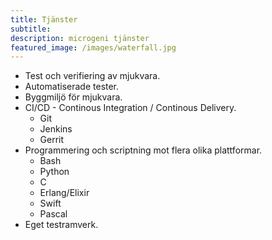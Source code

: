```yaml
---
title: Tjänster
subtitle:
description: microgeni tjänster
featured_image: /images/waterfall.jpg
---
```



* Test och verifiering av mjukvara.
* Automatiserade tester.
* Byggmiljö för mjukvara.
* CI/CD - Continous Integration / Continous Delivery.
	- Git
	- Jenkins
	- Gerrit
* Programmering och scriptning mot flera olika plattformar.
	- Bash
	- Python
	- C
	- Erlang/Elixir
	- Swift
	- Pascal
* Eget testramverk.
